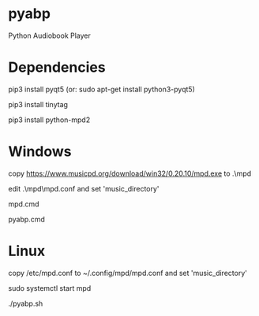 # pyabp

Python Audiobook Player

# Dependencies

pip3 install pyqt5 (or: sudo apt-get install python3-pyqt5)

pip3 install tinytag

pip3 install python-mpd2

# Windows

copy https://www.musicpd.org/download/win32/0.20.10/mpd.exe to .\mpd

edit .\mpd\mpd.conf and set 'music_directory'

mpd.cmd

pyabp.cmd

# Linux

copy /etc/mpd.conf to ~/.config/mpd/mpd.conf and set 'music_directory'

sudo systemctl start mpd

./pyabp.sh


